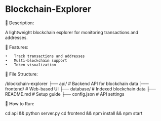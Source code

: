 # Blockchain-Explorer

📌 Description:

A lightweight blockchain explorer for monitoring transactions and addresses.

📜 Features:

	•	Track transactions and addresses
	•	Multi-blockchain support
	•	Token visualization
 
📂 File Structure:

/blockchain-explorer
 ├── api/           # Backend API for blockchain data
 ├── frontend/      # Web-based UI
 ├── database/      # Indexed blockchain data
 ├── README.md      # Setup guide
 ├── config.json    # API settings
 
🚀 How to Run:

cd api && python server.py
cd frontend && npm install && npm start
